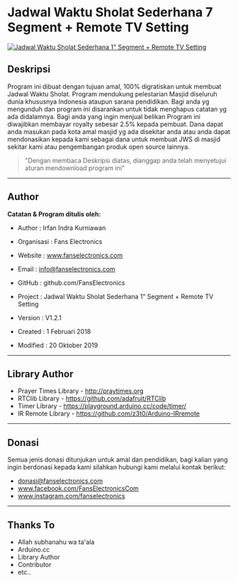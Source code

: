 # Jadwal Waktu Sholat Sederhana 7 Segment + Remote TV Setting

[![Jadwal Waktu Sholat Sederhana 1" Segment + Remote TV Setting](https://i.ytimg.com/vi/INfnUTeq6bI/maxresdefault.jpg)](https://www.youtube.com/watch?v=OwG9uGxsSBE "Jadwal Sholat Gratis untuk Semua Masjid")

## Deskripsi
Program ini dibuat dengan tujuan amal, 100% digratiskan untuk membuat Jadwal Waktu Sholat. Program mendukung pelestarian Masjid diseluruh dunia khususnya Indonesia ataupun sarana pendidikan. Bagi anda yg mengunduh dan program ini disarankan untuk tidak menghapus catatan yg ada didalamnya. Bagi anda yang ingin menjual belikan Program ini diwajibkan membayar royalty sebesar 2.5% kepada pembuat. Dana dapat anda masukan pada kota amal masjid yg ada disekitar anda atau anda dapat mendonasikan kepada kami sebagai dana untuk membuat JWS di masjid sekitar kami atau pengembangan produk open source lainnya.

>"Dengan membaca Deskripsi diatas, dianggap anda telah menyetujui aturan mendownload program ini"

---
## Author
**Catatan & Program ditulis oleh:**
- Author      : Irfan Indra Kurniawan
- Organisasi  : Fans Electronics
- Website     : www.fanselectronics.com
- Email       : info@fanselectronics.com
- GitHub      : github.com/FansElectronics

- Project     : Jadwal Waktu Sholat Sederhana 1" Segment + Remote TV Setting
- Version     : V1.2.1
- Created     : 1 Februari 2018
- Modified    : 20 Oktober 2019 

---
## Library Author
- Prayer Times Library - http://praytimes.org
- RTClib Library - https://github.com/adafruit/RTClib
- Timer Library - https://playground.arduino.cc/code/timer/
- IR Remote Library - https://github.com/z3t0/Arduino-IRremote

---
## Donasi
Semua jenis donasi ditunjukan untuk amal dan pendidikan, bagi kalian yang ingin berdonasi kepada kami silahkan hubungi kami melalui kontak berikut:
- donasi@fanselectronics.com
- www.facebook.com/FansElectronicsCom
- www.instagram.com/fanselectronics

---
## Thanks To
- Allah subhanahu wa ta'ala
- Arduino.cc
- Library Author
- Contributor
- etc..
